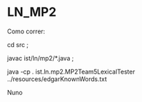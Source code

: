LN_MP2
======

Como correr:

 cd src ;

 javac ist/ln/mp2/*.java ;

 java -cp . ist.ln.mp2.MP2Team5LexicalTester ../resources/edgarKnownWords.txt

 Nuno